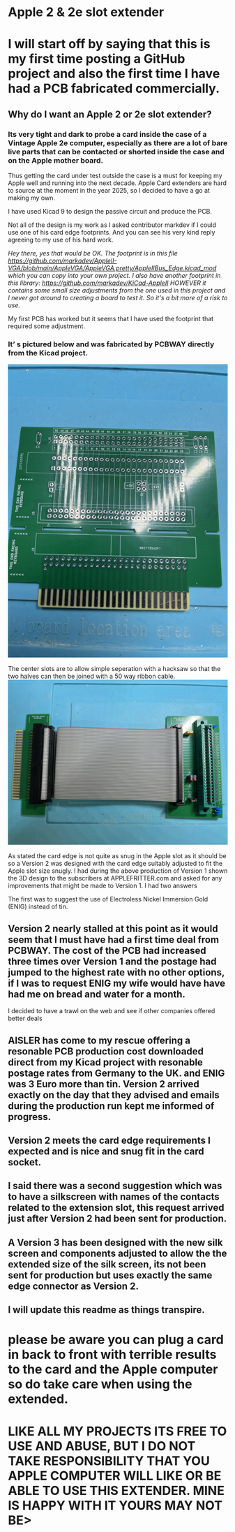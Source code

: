 # Apple 2 & 2e slot extender
# I will start off by saying that this is my first time posting a GitHub project and also the first time I have had a PCB fabricated commercially.
## Why do I want an Apple 2 or 2e slot extender?
### Its very tight and dark to probe a card inside the case of a Vintage Apple 2e computer, especially as there are a lot of bare live parts that can be contacted or shorted inside the case and on the Apple mother board.
Thus getting the card under test outside the case is a must for keeping my Apple well and running into the next decade.
Apple Card extenders are hard to source at the moment in the year 2025, so I decided to have a go at making my own.

I have used Kicad 9 to design the passive circuit and produce the PCB.

Not all of the design is my work as I asked contributor markdev if I could use one of his card edge footprints. And you can see his very kind reply agreeing to my use of his hard work.

*Hey there, yes that would be OK. The footprint is in this file https://github.com/markadev/AppleII-VGA/blob/main/AppleVGA/AppleVGA.pretty/AppleIIBus_Edge.kicad_mod which you can copy into your own project.
I also have another footprint in this library: https://github.com/markadev/KiCad-AppleII HOWEVER it contains some small size adjustments from the one used in this project and I never got around to creating a board to test it. So it's a bit more of a risk to use.*
 
My first PCB has worked but it seems that I have used the footprint that required some adjustment. 

### It’ s pictured below and was fabricated by PCBWAY directly from the Kicad project.
![Example Image](https://github.com/MrCrusty/APPLE-SLOT-EXTENDER/blob/main/jpg/IMG_2057.JPG)

The center slots are to allow simple seperation with a hacksaw so that the two halves can then be joined with a 50 way ribbon cable.
![Example Image](https://github.com/MrCrusty/APPLE-SLOT-EXTENDER/blob/main/jpg/IMG_2053.JPG)

As stated the card edge is not quite as snug in the Apple slot as it should be so a Version 2 was designed with the card edge suitably adjusted to fit the Apple slot size snugly.
I had during the above production of Version 1 shown the 3D design to the subscribers at APPLEFRITTER.com and asked for any improvements that might be made to Version 1. I had two answers 

The first was to suggest the use of Electroless Nickel Immersion Gold (ENIG) instead of tin.

## Version 2 nearly stalled at this point as it would seem that I must have had a first time deal from PCBWAY. The cost of the PCB had increased three times over Version 1 and the postage had jumped to the highest rate with no other options, if I was to request ENIG my wife would have have had me on bread and water for a month.

I decided to have a trawl on the web and see if other companies offered better deals 
## AISLER has come to my rescue offering a resonable PCB production cost downloaded direct from my Kicad project with resonable postage rates from Germany to the UK. and ENIG was 3 Euro more than tin. Version 2 arrived exactly on the day that they advised and emails during the production run kept me informed of progress. 
## Version 2 meets the card edge requirements I expected and is nice and snug fit in the card socket.

## I said there was a second suggestion which was to have a silkscreen with names of the contacts related to the extension slot, this request arrived just after Version 2 had been sent for production. 
## A Version 3 has been designed with the new silk screen and components adjusted to allow the the extended size of the silk screen, its not been sent for production but uses exactly the same edge connector as Version 2.

## I will update this readme as things transpire. 

# please be aware you can plug a card in back to front with terrible results to the card and the Apple computer so do take care when using the extended. 
# LIKE ALL MY PROJECTS ITS FREE TO USE AND ABUSE, BUT I DO NOT TAKE RESPONSIBILITY THAT YOU APPLE COMPUTER WILL LIKE OR BE ABLE TO USE THIS EXTENDER. MINE IS HAPPY WITH IT YOURS MAY NOT BE> 

















































































































































